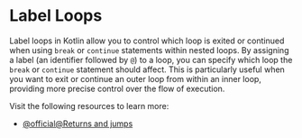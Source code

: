 # Label Loops

Label loops in Kotlin allow you to control which loop is exited or continued when using `break` or `continue` statements within nested loops. By assigning a label (an identifier followed by `@`) to a loop, you can specify which loop the `break` or `continue` statement should affect. This is particularly useful when you want to exit or continue an outer loop from within an inner loop, providing more precise control over the flow of execution.

Visit the following resources to learn more:

- [@official@Returns and jumps](https://kotlinlang.org/docs/returns.html)